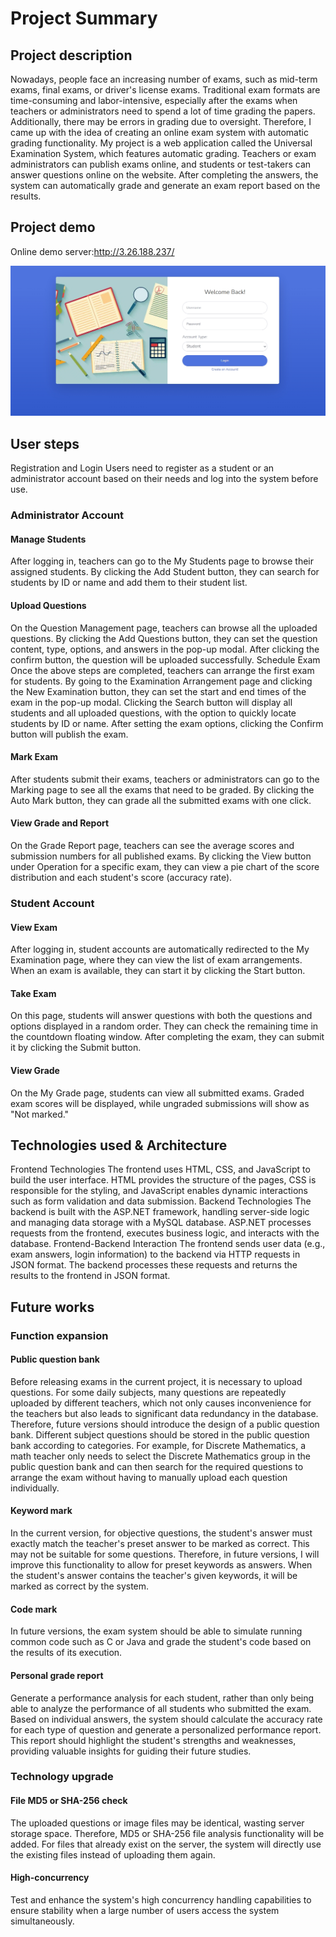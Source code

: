 # Project Summary

## Project description
Nowadays, people face an increasing number of exams, such as mid-term exams, final exams, or driver's license exams. Traditional exam formats are time-consuming and labor-intensive, especially after the exams when teachers or administrators need to spend a lot of time grading the papers. Additionally, there may be errors in grading due to oversight. Therefore, I came up with the idea of creating an online exam system with automatic grading functionality.
My project is a web application called the Universal Examination System, which features automatic grading. Teachers or exam administrators can publish exams online, and students or test-takers can answer questions online on the website. After completing the answers, the system can automatically grade and generate an exam report based on the results.
## Project demo
Online demo server:http://3.26.188.237/

![image](https://raw.githubusercontent.com/ZIHAAAN/Online_Examination_System/master/Online_Examination_System/ImageUploads/File_20240718_004505_7bad8d5a-79d9-4640-9219-5991a640a646.png)
## User steps
Registration and Login
Users need to register as a student or an administrator account based on their needs and log into the system before use.
### Administrator Account
#### Manage Students
After logging in, teachers can go to the My Students page to browse their assigned students. By clicking the Add Student button, they can search for students by ID or name and add them to their student list.
#### Upload Questions
On the Question Management page, teachers can browse all the uploaded questions. By clicking the Add Questions button, they can set the question content, type, options, and answers in the pop-up modal. After clicking the confirm button, the question will be uploaded successfully.
Schedule Exam
Once the above steps are completed, teachers can arrange the first exam for students. By going to the Examination Arrangement page and clicking the New Examination button, they can set the start and end times of the exam in the pop-up modal. Clicking the Search button will display all students and all uploaded questions, with the option to quickly locate students by ID or name. After setting the exam options, clicking the Confirm button will publish the exam.
#### Mark Exam
After students submit their exams, teachers or administrators can go to the Marking page to see all the exams that need to be graded. By clicking the Auto Mark button, they can grade all the submitted exams with one click.
#### View Grade and Report
On the Grade Report page, teachers can see the average scores and submission numbers for all published exams. By clicking the View button under Operation for a specific exam, they can view a pie chart of the score distribution and each student's score (accuracy rate).
### Student Account
#### View Exam
After logging in, student accounts are automatically redirected to the My Examination page, where they can view the list of exam arrangements. When an exam is available, they can start it by clicking the Start button.
#### Take Exam
On this page, students will answer questions with both the questions and options displayed in a random order. They can check the remaining time in the countdown floating window. After completing the exam, they can submit it by clicking the Submit button.
#### View Grade
On the My Grade page, students can view all submitted exams. Graded exam scores will be displayed, while ungraded submissions will show as "Not marked."
## Technologies used & Architecture
Frontend Technologies
The frontend uses HTML, CSS, and JavaScript to build the user interface. HTML provides the structure of the pages, CSS is responsible for the styling, and JavaScript enables dynamic interactions such as form validation and data submission.
Backend Technologies
The backend is built with the ASP.NET framework, handling server-side logic and managing data storage with a MySQL database. ASP.NET processes requests from the frontend, executes business logic, and interacts with the database.
Frontend-Backend Interaction
The frontend sends user data (e.g., exam answers, login information) to the backend via HTTP requests in JSON format. The backend processes these requests and returns the results to the frontend in JSON format. 
## Future works
### Function expansion
#### Public question bank
Before releasing exams in the current project, it is necessary to upload questions. For some daily subjects, many questions are repeatedly uploaded by different teachers, which not only causes inconvenience for the teachers but also leads to significant data redundancy in the database. Therefore, future versions should introduce the design of a public question bank. Different subject questions should be stored in the public question bank according to categories. For example, for Discrete Mathematics, a math teacher only needs to select the Discrete Mathematics group in the public question bank and can then search for the required questions to arrange the exam without having to manually upload each question individually. 
#### Keyword mark
In the current version, for objective questions, the student's answer must exactly match the teacher's preset answer to be marked as correct. This may not be suitable for some questions. Therefore, in future versions, I will improve this functionality to allow for preset keywords as answers. When the student's answer contains the teacher's given keywords, it will be marked as correct by the system.
#### Code mark
In future versions, the exam system should be able to simulate running common code such as C or Java and grade the student's code based on the results of its execution.
#### Personal grade report
Generate a performance analysis for each student, rather than only being able to analyze the performance of all students who submitted the exam. Based on individual answers, the system should calculate the accuracy rate for each type of question and generate a personalized performance report. This report should highlight the student's strengths and weaknesses, providing valuable insights for guiding their future studies.
### Technology upgrade
#### File MD5 or SHA-256 check
The uploaded questions or image files may be identical, wasting server storage space. Therefore, MD5 or SHA-256 file analysis functionality will be added. For files that already exist on the server, the system will directly use the existing files instead of uploading them again.
#### High-concurrency
Test and enhance the system's high concurrency handling capabilities to ensure stability when a large number of users access the system simultaneously.


